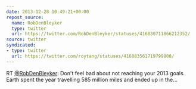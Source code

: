 ```yaml
---
date: 2013-12-28 10:49:21+00:00
repost_source:
  name: RobDenBleyker
  type: twitter
  url: https://twitter.com/RobDenBleyker/statuses/416830711866212352/
source: twitter
syndicated:
- type: twitter
  url: https://twitter.com/roytang/statuses/416883561719799808/
---
```


RT [@RobDenBleyker](https://twitter.com/RobDenBleyker/): Don't feel bad about not reaching your 2013 goals. Earth spent the year travelling 585 million miles and ended up in the…